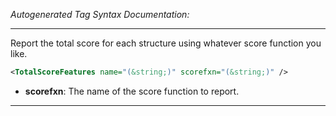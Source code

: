 _Autogenerated Tag Syntax Documentation:_

---
Report the total score for each structure using whatever score function you like.

```xml
<TotalScoreFeatures name="(&string;)" scorefxn="(&string;)" />
```

-   **scorefxn**: The name of the score function to report.

---
